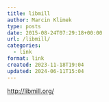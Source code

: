 ```yaml
---
title: libmill
author: Marcin Klimek
type: posts
date: 2015-08-24T07:29:18+00:00
url: /libmill/
categories:
  - link
format: link
created: 2023-11-18T19:04
updated: 2024-06-11T15:04
---
```



  http://libmill.org/